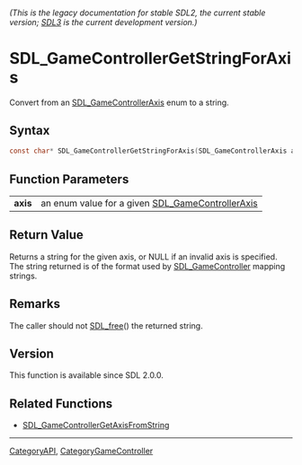 ###### (This is the legacy documentation for stable SDL2, the current stable version; [SDL3](https://wiki.libsdl.org/SDL3/) is the current development version.)
# SDL_GameControllerGetStringForAxis

Convert from an [SDL_GameControllerAxis](SDL_GameControllerAxis) enum to a string.

## Syntax

```c
const char* SDL_GameControllerGetStringForAxis(SDL_GameControllerAxis axis);

```

## Function Parameters

|              |                                                                            |
| ------------ | -------------------------------------------------------------------------- |
| **axis**     | an enum value for a given [SDL_GameControllerAxis](SDL_GameControllerAxis) |

## Return Value

Returns a string for the given axis, or NULL if an invalid axis is
specified. The string returned is of the format used by
[SDL_GameController](SDL_GameController) mapping strings.

## Remarks

The caller should not [SDL_free](SDL_free)() the returned string.

## Version

This function is available since SDL 2.0.0.

## Related Functions

* [SDL_GameControllerGetAxisFromString](SDL_GameControllerGetAxisFromString)

----
[CategoryAPI](CategoryAPI), [CategoryGameController](CategoryGameController)


